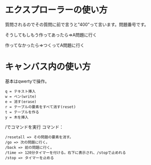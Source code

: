 # エクスプローラーの使い方
質問されるのでその質問に前で言うと"400"って言います。問題番号です。

そうしてもしもう作ってあったら=>A問題に行く

作ってなかったら=>つくってA問題に行く
# キャンバス内の使い方
基本はqwertyで操作。
```
q = テキスト挿入
w = ペン(write)
e = 消す(erase)
r = テーブルの要素をすべて消す(reset)
t = テーブルを作る
y = 木を挿入
```
/でコマンドを実行
コマンド：
```
/resetall => その問題の要素を消す。
/go => 次の問題に行く。
/back => 前の問題に行く。
/time => 120分タイマーを付ける。右下に表示され、/stopで止めれる
/stop => タイマーを止める
```
